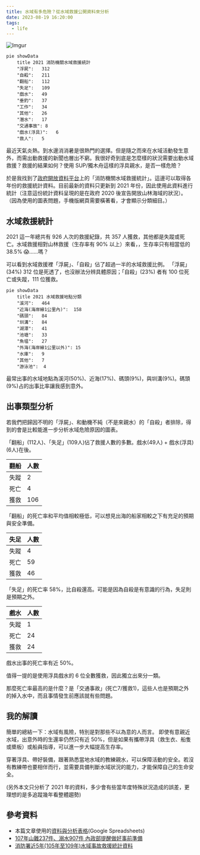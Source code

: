 ```yaml
---
title: 水域有多危險？從水域救援公開資料來分析
date: 2023-08-19 16:20:00
tags:
  - life
---
```


![Imgur](https://i.imgur.com/iLxlDNpl.png)

```mermaid
pie showData
    title 2021 消防機關水域救援統計
    "浮屍":	312
    "自殺":	211
    "翻船":	112
    "失足":	109
    "戲水":	49
    "垂釣":	37
    "工作":	34
    "其他":	26
    "潛水":	17
    "交通事故":	8
    "戲水(浮具)":	6
    "救人":	5
```

最近天氣炎熱。到水邊消消暑是很熱門的選擇。但是隨之而來在水域活動發生意外，而需出動救援的新聞也層出不窮。我很好奇到底是怎麼樣的狀況需要出動水域救援？救援的結果如何？使用 SUP/獨木舟這樣的浮具親水，是否一樣危險？

於是我找到了[政府開放資料平台](https://data.gov.tw/dataset/7065)上的「消防機關水域救援統計」。這邊可以取得各年份的救援統計資料。目前最新的資料只更新到 2021 年份，因此使用此資料進行統計（注意這份統計資料呈現的是在政府 2020 後宣告開放山林海域的狀況）。
（因為使用的圖表問題，手機版網頁需要橫著看，才會顯示分類細目。）

<!-- truncate -->

## 水域救援統計

2021 這一年總共有 926 人次的救援紀錄，共 357 人獲救，其他都是失蹤或死亡。水域救援相對山林救援（生存率有 90% 以上）來看，，生存率只有相當低的 38.5% 😱......嗎？

可以看到水域救援裡「浮屍」、「自殺」佔了超過一半的水域救援比例。
「浮屍」(34%) 312 位是死透了，也沒辦法分辨具體原因；「自殺」(23%) 者有 100 位死亡或失蹤，111 位獲救。

```mermaid
pie showData
    title 2021 水域救援地點分類
    "溪河":	464
    "近海(海岸線1公里內)":	158
    "碼頭":	84
    "圳溝":	84
    "湖潭":	41
    "池塘":	33
    "魚塭":	27
    "外海(海岸線1公里以外)":	15
    "水庫":	9
    "其他":	7
    "游泳池":	4
```

最常出事的水域地點為溪河(50%)、近海(17%)、碼頭(9%)，與圳溝(9%)。碼頭(9%)占的出事比率讓我感到意外。

## 出事類型分析

若我們把歸因不明的「浮屍」、和動機不純（不是來親水）的「自殺」者排除，得到的會是比較能進一步分析水域危險原因的圖表。

「翻船」(112人)、「失足」(109人)佔了救援人數的多數。戲水(49人) + 戲水(浮具)(6人)在後。

|翻船 | 人數 |
|-----|---|
|失蹤 | 2 |
|死亡 | 4 |
|獲救 | 106 |

「翻船」的死亡率和平均值相較極低，可以想見出海的船家相較之下有充足的預期與安全準備。

|失足 | 人數 |
|-----|---|
|失蹤 | 4 |
|死亡 | 59 |
|獲救 | 46 |

「失足」的死亡率 58%，比自殺還高。可能是因為自殺是有意識的行為，失足則是預期之外。

|戲水 | 人數 |
|-----|---|
|失蹤 | 1 |
|死亡 | 24 |
|獲救 | 24 |

戲水出事的死亡率有近 50%。

值得一提的是使用浮具戲水的 6 位全數獲救，因此獨立出來分一類。

那麼死亡率最高的是什麼？是「交通事故」(死亡7/獲救1)，這些人也是預期之外的掉入水中，而且事情發生前應該就有些問題。

## 我的解讀

簡單的總結一下：水域有風險，特別是對那些不以為意的人而言。
即使有意親近水域，出意外時的生還率仍然只有近 50%，但是如果有攜帶浮具（救生衣、船隻或槳板）或船員指導，可以進一步大幅提高生存率。

穿著浮具、帶好裝備，跟著熟悉當地水域的教練親水，可以保障活動的安全。若沒有教練帶也要相伴而行，並需要具備判斷水域狀況的能力，才能保障自己的生命安全。

(另外本文只分析了 2021 年的資料，多少會有些當年度特殊狀況造成的誤差，更理想的是多追蹤幾年看整體趨勢)

## 參考資料

- 本篇文章使用的[資料與分析表格](https://docs.google.com/spreadsheets/d/1FtZx5Pby9J0XeHCo1qMAekHoQQqeNXlsUCy4By7Iphk/edit?usp=sharing)(Google Spreadsheets)
- [107年山難237件、溺水907件 內政部提醒做好事前準備](https://www.moi.gov.tw/News_Content.aspx?n=2&s=13799)
- [消防署近5年(105年至109年)水域事故救援統計資料](https://www.nfa.gov.tw/cht/index.php?code=list&flag=detail&ids=969&article_id=10845)
